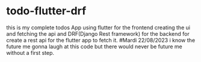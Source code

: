 # todo-flutter-drf
this is my complete todos App using flutter for the frontend creating the ui and fetching the api and DRF(Django Rest framework) for the backend for create a rest api for the flutter app to fetch it.
#Mardi 22/08/2023
i know the future me gonna laugh at this code but there would never be future me without a first step.
